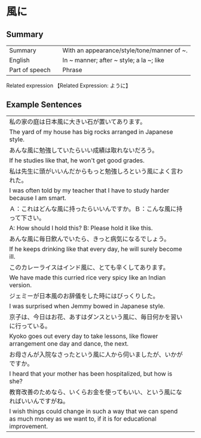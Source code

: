 # 風に

## Summary

<table><tr>   <td>Summary<td>   <td>With an appearance/style/tone/manner of ~.</td><tr><tr>   <td>English<td>   <td>In ~ manner; after ~ style; a la ~; like</td><tr><tr>   <td>Part of speech<td>   <td>Phrase</td><tr></table><tr>   <td>Related expression<td>   <td>【Related Expression: ように】</td><tr></table></table>

## Example Sentences

<table><tr><td>私の家の庭は日本風に大きい石が置いてあります。<td><tr><tr><td>The yard of my house has big rocks arranged in Japanese style.<td><tr><tr><td>あんな風に勉強していたらいい成績は取れないだろう。<td><tr><tr><td>If he studies like that, he won't get good grades.<td><tr><tr><td>私は先生に頭がいいんだからもっと勉強しろという風によく言われた。<td><tr><tr><td>I was often told by my teacher that I have to study harder because I am smart.<td><tr><tr><td>Ａ：これはどんな風に持ったらいいんですか。Ｂ：こんな風に持って下さい。<td><tr><tr><td>A: How should I hold this?     B: Please hold it like this.<td><tr><tr><td>あんな風に毎日飲んでいたら、きっと病気になるでしょう。<td><tr><tr><td>If he keeps drinking like that every day, he will surely become ill.<td><tr><tr><td>このカレーライスはインド風に、とても辛くしてあります。<td><tr><tr><td>We have made this curried rice very spicy like an Indian version.<td><tr><tr><td>ジェミーが日本風のお辞儀をした時にはびっくりした。<td><tr><tr><td>I was surprised when Jemmy bowed in Japanese style.<td><tr><tr><td>京子は、今日はお花、あすはダンスという風に、毎日何かを習いに行っている。<td><tr><tr><td>Kyoko goes out every day to take lessons, like flower arrangement one day and dance, the next.<td><tr><tr><td>お母さんが入院なさったという風に人から伺いましたが、いかがですか。<td><tr><tr><td>I heard that your mother has been hospitalized, but how is she?<td><tr><tr><td>教育改善のためなら、いくらお金を使ってもいい、という風になればいいんですがね。<td><tr><tr><td>I wish things could change in such a way that we can spend as much money as we want to, if it is for educational improvement.<td><tr></table>

